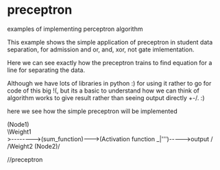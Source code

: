 # preceptron
examples of implementing perceptron algorithm

This example shows the simple application of preceptron in student data separation, for admission and or, and, xor, not gate imlementation.

Here we can see exactly how the preceptron trains to find equation for a line for separating the data.

Although we have lots of libraries in python :) for using it rather to go for code of this big !(, but its a basic to understand how we can think of algorithm works to give result rather than seeing output directly +-/.
:)


here we see how the simple preceptron will be implemented

(Node1)\
        \Weight1
         \
          >-------->(sum_function)--->(Activation function _|''')----->output
         /
        /Weight2
(Node2)/








//preceptron


